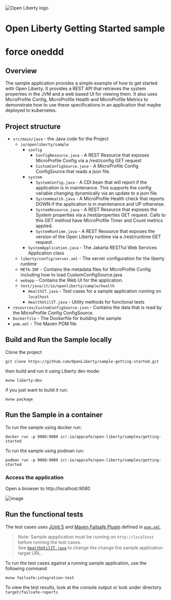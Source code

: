 ![Open Liberty logo](https://github.com/OpenLiberty/logos/blob/main/combomark/png/OL_logo_green_on_white.png)

# Open Liberty Getting Started sample
# force oneddd

## Overview
The sample application provides a simple example of how to get started with Open Liberty. It provides a REST API that retrieves the system properties in the JVM and a web based UI for viewing them. It also uses MicroProfile Config, MicroProfile Health and MicroProfile Metrics to demonstrate how to use these specifications in an application that maybe deployed to kubernetes.

## Project structure

- `src/main/java` - the Java code for the Project
  - `io/openliberty/sample`
    - `config`
      - `ConfigResource.java` - A REST Resource that exposes MicroProfile Config via a /rest/config GET request
      - `CustomConfigSource.java` - A MicroProfile Config ConfigSource that reads a json file.
    - `system`
      - `SystemConfig.java` - A CDI bean that will report if the application is in maintenance. This supports the config variable changing dynamically via an update to a json file.
      - `SystemHealth.java` - A MicroProfile Health check that reports DOWN if the application is in maintenance and UP otherwise.
      - `SystemResource.java` - A REST Resource that exposes the System properties via a /rest/properties GET request. Calls to this GET method have MicroProfile Timer and Count metrics applied.
      - `SystemRuntime.java` - A REST Resource that exposes the version of the Open Liberty runtime via a /rest/runtime GET request.
    - `SystemApplication.java` - The Jakarta RESTful Web Services Application class
  - `liberty/config/server.xml` - The server configuration for the liberty runtime
  - `META-INF` - Contains the metadata files for MicroProfile Config including how to load CustomConfigSource.java
  - `webapp` - Contains the Web UI for the application.
  - `test/java/it/io/openliberty/sample/health`
    - `HealthIT.java` - Test cases for a sample application running on `localhost`
    - `HealthUtilIT.java` - Utility methods for functional tests
- `resources/CustomConfigSource.json` - Contains the data that is read by the MicroProfile Config ConfigSource.
- `Dockerfile` - The Dockerfile for building the sample
- `pom.xml` - The Maven POM file

## Build and Run the Sample locally

Clone the project

```
git clone https://github.com/OpenLiberty/sample-getting-started.git
```

then build and run it using Liberty dev mode:

```
mvnw liberty:dev
```

if you just want to build it run:

```
mvnw package
```

## Run the Sample in a container

To run the sample using docker run:

```
docker run -p 9080:9080 icr.io/appcafe/open-liberty/samples/getting-started
```

To run the sample using podman run:

```
podman run -p 9080:9080 icr.io/appcafe/open-liberty/samples/getting-started
```


### Access the application
Open a browser to http://localhost:9080

![image](https://user-images.githubusercontent.com/3076261/117993383-4f34c980-b305-11eb-94b5-fa7319bc2850.png)

## Run the functional tests

The test cases uses [JUnit 5](https://junit.org/junit5/) and 
[Maven Failsafe Plugin](https://maven.apache.org/surefire/maven-failsafe-plugin/index.html) defined 
in [`pom.xml`](pom.xml).

> Note: Sample appplication must be running on `http://localhost` before running the test cases. 
> <br>
> See [`HealthUtilIT.java`](src/test/java/it/io/openliberty/sample/health/HealthUtilIT.java) to change 
> the change the sample application target URL.

To run the test cases against a running sample application, use the following command
```
mvnw failsafe:integration-test
```

To view the test results, look at the console output or look under 
directory  `target/failsafe-reports`

